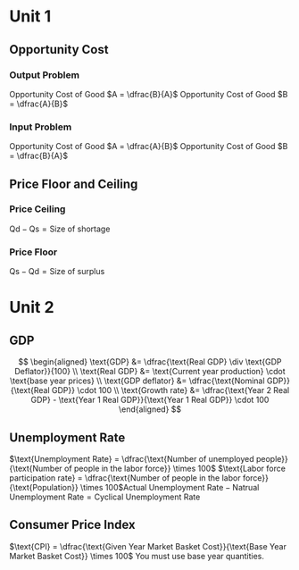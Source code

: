 # Unit 1
## Opportunity Cost
### Output Problem
Opportunity Cost of Good $A = \dfrac{B}{A}$
Opportunity Cost of Good $B = \dfrac{A}{B}$
### Input Problem
Opportunity Cost of Good $A = \dfrac{A}{B}$
Opportunity Cost of Good $B = \dfrac{B}{A}$
## Price Floor and Ceiling
### Price Ceiling
$\text{Qd} - \text{Qs} = \text{Size of shortage}$
### Price Floor
$\text{Qs} - \text{Qd} = \text{Size of surplus}$

# Unit 2
## GDP
$$
\begin{aligned}
\text{GDP} &= \dfrac{\text{Real GDP} \div \text{GDP Deflator}}{100} \\
\text{Real GDP} &= \text{Current year production} \cdot \text{base year prices} \\
\text{GDP deflator} &= \dfrac{\text{Nominal GDP}}{\text{Real GDP}} \cdot 100  \\
\text{Growth rate} &= \dfrac{\text{Year 2 Real GDP} - \text{Year 1 Real GDP}}{\text{Year 1 Real GDP}} \cdot 100
\end{aligned}
$$
## Unemployment Rate
$\text{Unemployment Rate} = \dfrac{\text{Number of unemployed people}}{\text{Number of people in the labor force}} \times 100$
$\text{Labor force participation rate} = \dfrac{\text{Number of people in the labor force}}{\text{Population}} \times 100$$\text{Actual Unemployment Rate} - \text{Natrual Unemployment Rate} = \text{Cyclical Unemployment Rate}$
## Consumer Price Index
$\text{CPI} = \dfrac{\text{Given Year Market Basket Cost}}{\text{Base Year Market Basket Cost}} \times 100$
You must use base year quantities.
